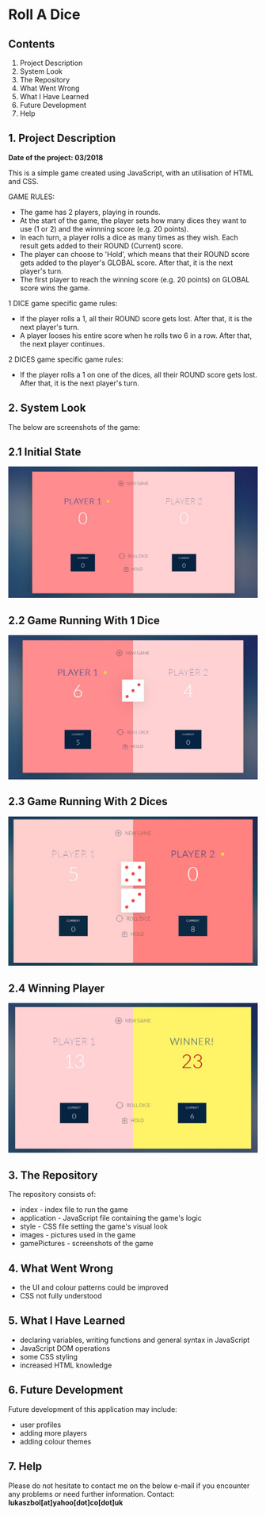 # Roll A Dice

## Contents

1. Project Description
2. System Look
3. The Repository
4. What Went Wrong
5. What I Have Learned
6. Future Development
7. Help


## 1. Project Description  
<b>Date of the project: 03/2018   </b>

This is a simple game created using JavaScript, with an utilisation of HTML and CSS.

GAME RULES:
- The game has 2 players, playing in rounds.
- At the start of the game, the player sets how many dices they want to use (1 or 2) and the winnning score (e.g. 20 points).
- In each turn, a player rolls a dice as many times as they wish. Each result gets added to their ROUND (Current) score.
- The player can choose to 'Hold', which means that their ROUND score gets added to the player's GLOBAL score. After that, it is the next player's turn.
- The first player to reach the winning score (e.g. 20 points) on GLOBAL score wins the game.

1 DICE game specific game rules:
- If the player rolls a 1, all their ROUND score gets lost. After that, it is the next player's turn.
- A player looses his entire score when he rolls two 6 in a row. After that, the next player continues.

2 DICES game specific game rules:
- If the player rolls a 1 on one of the dices, all their ROUND score gets lost. After that, it is the next player's turn.


## 2. System Look
The below are screenshots of the game:

## 2.1 Initial State
![Initial State](gamePictures/1-gameInitialState.jpg)

## 2.2 Game Running With 1 Dice
![Game Running](gamePictures/2-gameRunningOneDice.jpg)

## 2.3 Game Running With 2 Dices
![Game Running](gamePictures/3-gameRunningTwoDices.jpg)

## 2.4 Winning Player
![Winner](gamePictures/4-gameWinner.jpg)


## 3. The Repository  
The repository consists of:
- index - index file to run the game 
- application - JavaScript file containing the game's logic
- style - CSS file setting the game's visual look
- images - pictures used in the game
- gamePictures - screenshots of the game


## 4. What Went Wrong
- the UI and colour patterns could be improved
- CSS not fully understood

## 5. What I Have Learned
- declaring variables, writing functions and general syntax in JavaScript
- JavaScript DOM operations
- some CSS styling
- increased HTML knowledge


## 6. Future Development 
Future development of this application may include:
- user profiles
- adding more players
- adding colour themes


## 7. Help  
Please do not hesitate to contact me on the below e-mail if you encounter any problems or need further information.
Contact: <b>lukaszbol[at]yahoo[dot]co[dot]uk</b>
